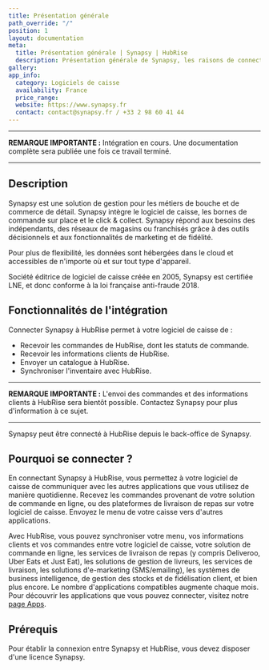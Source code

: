 ```yaml
---
title: Présentation générale
path_override: "/"
position: 1
layout: documentation
meta:
  title: Présentation générale | Synapsy | HubRise
  description: Présentation générale de Synapsy, les raisons de connecter votre logiciel de caisse Synapsy à HubRise et les fonctionnalités de l'intégration avec HubRise.
gallery:
app_info:
  category: Logiciels de caisse
  availability: France
  price_range:
  website: https://www.synapsy.fr
  contact: contact@synapsy.fr / +33 2 98 60 41 44
---
```


---

**REMARQUE IMPORTANTE :** Intégration en cours. Une documentation complète sera publiée une fois ce travail terminé.

---

## Description

Synapsy est une solution de gestion pour les métiers de bouche et de commerce de détail. Synapsy intègre le logiciel de caisse, les bornes de commande sur place et le click & collect. Synapsy répond aux besoins des indépendants, des réseaux de magasins ou franchisés grâce à des outils décisionnels et aux fonctionnalités de marketing et de fidélité.

Pour plus de flexibilité, les données sont hébergées dans le cloud et accessibles de n'importe où et sur tout type d'appareil.

Société éditrice de logiciel de caisse créée en 2005, Synapsy est certifiée LNE, et donc conforme à la loi française anti-fraude 2018.

## Fonctionnalités de l'intégration

Connecter Synapsy à HubRise permet à votre logiciel de caisse de :

- Recevoir les commandes de HubRise, dont les statuts de commande.
- Recevoir les informations clients de HubRise.
- Envoyer un catalogue à HubRise.
- Synchroniser l'inventaire avec HubRise.

---

**REMARQUE IMPORTANTE :** L'envoi des commandes et des informations clients à HubRise sera bientôt possible. Contactez Synapsy pour plus d'information à ce sujet.

---

Synapsy peut être connecté à HubRise depuis le back-office de Synapsy.

## Pourquoi se connecter ?

En connectant Synapsy à HubRise, vous permettez à votre logiciel de caisse de communiquer avec les autres applications que vous utilisez de manière quotidienne. Recevez les commandes provenant de votre solution de commande en ligne, ou des plateformes de livraison de repas sur votre logiciel de caisse. Envoyez le menu de votre caisse vers d'autres applications.

Avec HubRise, vous pouvez synchroniser votre menu, vos informations clients et vos commandes entre votre logiciel de caisse, votre solution de commande en ligne, les services de livraison de repas (y compris Deliveroo, Uber Eats et Just Eat), les solutions de gestion de livreurs, les services de livraison, les solutions d'e-marketing (SMS/emailing), les systèmes de business intelligence, de gestion des stocks et de fidélisation client, et bien plus encore. Le nombre d'applications compatibles augmente chaque mois. Pour découvrir les applications que vous pouvez connecter, visitez notre [page Apps](/apps).

## Prérequis

Pour établir la connexion entre Synapsy et HubRise, vous devez disposer d'une licence Synapsy.
